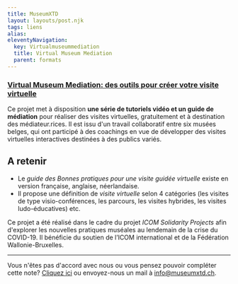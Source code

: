 ```yaml
---
title: MuseumXTD
layout: layouts/post.njk
tags: liens
alias: 
eleventyNavigation:
  key: Virtualmuseummediation
  title: Virtual Museum Mediation
  parent: formats
---
```

### [Virtual Museum Mediation: des outils pour créer votre visite virtuelle](https://www.brusselsmuseums.be/fr/professionnels/virtual-museum-mediation-des-outils-pour-creer-votre-visite-virtuelle)

Ce projet met à disposition **une série de tutoriels vidéo et un guide de médiation** pour réaliser des visites virtuelles, gratuitement et à destination des médiateur.rices. 
Il est issu d'un travail collaboratif entre six musées belges, qui ont participé à des coachings en vue de développer des visites virtuelles interactives destinées à des publics variés. 


## A retenir
- Le *guide des Bonnes pratiques pour une visite guidée virtuelle* existe en version française, anglaise, néerlandaise. 
- Il propose une définition de *visite virtuelle* selon 4 catégories (les visites de type visio-conférences, les parcours, les visites hybrides, les visites ludo-éducatives)
etc. 
  
Ce projet a été réalisé dans le cadre du projet *ICOM Solidarity Projects* afin d'explorer les nouvelles pratiques muséales au lendemain de la crise du COVID-19. Il bénéficie du soutien de l’ICOM international et de la Fédération Wallonie-Bruxelles.

--- 
Vous n'êtes pas d'accord avec nous ou vous pensez pouvoir compléter cette note? [Cliquez ici](https://6e13e580.sibforms.com/serve/MUIEAJex9Gqy_GXlFogQqcGyYVXOZFFX8aHrYfffBiqjakg6wRCQTSUlxrpSXVkD6QEDI5CcmfGJhrDrkka2x7JvV-3YTESgygGo3Kq7DH-XD64whZr_JzkZgiL5lqiCeG3yKwBPjHJ6fyObFfcWQmqXpGkXQ3Ah4sgQV2mUjiMQ2hUe8pnjyP1gOywBca-q4MvmvdSwfxEFpgHr) ou envoyez-nous un mail à [info@museumxtd.ch](mailto:info@museumxtd.ch).